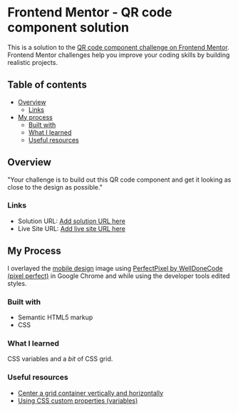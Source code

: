 # Frontend Mentor - QR code component solution

This is a solution to the [QR code component challenge on Frontend Mentor](https://www.frontendmentor.io/challenges/qr-code-component-iux_sIO_H). Frontend Mentor challenges help you improve your coding skills by building realistic projects.

## Table of contents

- [Overview](#overview)
  - [Links](#links)
- [My process](#my-process)
  - [Built with](#built-with)
  - [What I learned](#what-i-learned)
  - [Useful resources](#useful-resources)

## Overview

"Your challenge is to build out this QR code component and get it looking as close to the design as possible."

### Links

- Solution URL: [Add solution URL here](https://your-solution-url.com)
- Live Site URL: [Add live site URL here](https://your-live-site-url.com)

## My Process

I overlayed the [mobile design](./design/mobile-design.jpg) image using [PerfectPixel by WellDoneCode (pixel perfect)](https://chrome.google.com/webstore/detail/perfectpixel-by-welldonec/dkaagdgjmgdmbnecmcefdhjekcoceebi?hl=en) in Google Chrome and while using the developer tools edited styles.
### Built with

- Semantic HTML5 markup
- CSS

### What I learned

CSS variables and a *bit* of CSS grid.

### Useful resources

- [Center a grid container vertically and horizontally](https://stackoverflow.com/a/70003535)
- [Using CSS custom properties (variables)](https://developer.mozilla.org/en-US/docs/Web/CSS/Using_CSS_custom_properties)

